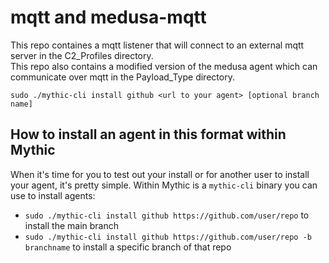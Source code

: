 # mqtt and medusa-mqtt

This repo containes a mqtt listener that will connect to an external mqtt server in the C2_Profiles directory.  
This repo also contains a modified version of the medusa agent which can communicate over mqtt in the Payload_Type directory.



```
sudo ./mythic-cli install github <url to your agent> [optional branch name]
```


## How to install an agent in this format within Mythic

When it's time for you to test out your install or for another user to install your agent, it's pretty simple. Within Mythic is a `mythic-cli` binary you can use to install agents:

* `sudo ./mythic-cli install github https://github.com/user/repo` to install the main branch
* `sudo ./mythic-cli install github https://github.com/user/repo -b branchname` to install a specific branch of that repo



